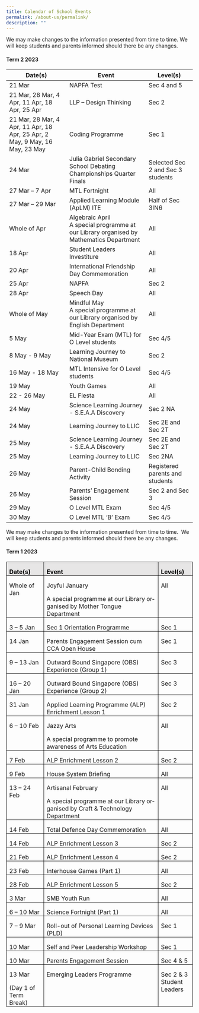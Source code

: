 ```yaml
---
title: Calendar of School Events
permalink: /about-us/permalink/
description: ""
---
```

We may make changes to the information presented from time to time. We will keep students and parents informed should there be any changes.

#### **Term 2 2023**

| Date(s) | Event | Level(s) |
| -------- | -------- | -------- |
| 21 Mar     | NAPFA Test     | Sec 4 and 5     |
| 21 Mar, 28 Mar, 4 Apr, 11 Apr, 18 Apr, 25 Apr | LLP – Design Thinking  | Sec 2 |
| 21 Mar, 28 Mar, 4 Apr, 11 Apr, 18 Apr, 25 Apr, 2 May, 9 May, 16 May, 23 May | Coding Programme| Sec 1 |
| 24 Mar     | Julia Gabriel Secondary School Debating Championships Quarter Finals  | Selected Sec 2 and Sec 3 students    |
| 27 Mar – 7 Apr    | MTL Fortnight     | All     |
| 27 Mar – 29 Mar    | Applied Learning Module (ApLM) ITE     | Half of Sec 3IN6    |
| Whole of Apr   | Algebraic April <br>A special programme at our Library organised by Mathematics Department     | All     |
| 18 Apr    | Student Leaders Investiture   | All     |
| 20 Apr    | International Friendship Day Commemoration   | All     |
| 25 Apr    | NAPFA   | Sec 2  |
| 28 Apr    | Speech Day  | All  |
| Whole of May    | Mindful May <br> A special programme at our Library organised by English Department    | All     |
| 5 May   | Mid-Year Exam (MTL) for O Level students   | Sec 4/5  |
| 8 May - 9 May    | Learning Journey to National Museum | Sec 2 |
| 16 May - 18 May    | MTL Intensive for O Level students   | Sec 4/5  |
| 19 May    | Youth Games  | All |
| 22 - 26 May    | EL Fiesta | All |
| 24 May    | Science Learning Journey - S.E.A.A Discovery  | Sec 2 NA |
|24 May    | Learning Journey to LLIC  | Sec 2E and Sec 2T |
| 25 May    | Science Learning Journey - S.E.A.A Discovery   | Sec 2E and Sec 2T |
|25 May    | Learning Journey to LLIC  | Sec 2NA |
|26 May    | Parent-Child Bonding Activity  | Registered parents and students |
|26 May    | Parents’ Engagement Session   | Sec 2 and Sec 3 |
|29 May    | O Level MTL Exam  | Sec 4/5
|30 May    | O Level MTL ‘B’ Exam  | Sec 4/5 |

We may make changes to the information presented from time to time.&nbsp; We will keep students and parents informed should there be any changes.
#### **Term 1 2023**
<table style="border-collapse:collapse;border:none;mso-border-alt:solid windowtext .5pt;
 mso-yfti-tbllook:1184;mso-padding-alt:0cm 5.4pt 0cm 5.4pt" cellpadding="0" cellspacing="0" border="1" class="MsoTableGrid"><tbody><tr style="mso-yfti-irow:0;mso-yfti-firstrow:yes"><td style="width:80.75pt;border:solid windowtext 1.0pt;
  mso-border-alt:solid windowtext .5pt;background:#E7E6E6;mso-background-themecolor:
  background2;padding:0cm 5.4pt 0cm 5.4pt" valign="top" width="108"><p style="margin-bottom:0cm;line-height:normal" class="MsoNormal"><b><span style="font-size:12.0pt;color:black;mso-color-alt:windowtext;
  mso-ansi-language:EN-SG" lang="EN-SG">Date(s)</span></b><b><span style="font-size:12.0pt;mso-ansi-language:EN-SG" lang="EN-SG"></span></b></p></td><td style="width:319.5pt;border:solid windowtext 1.0pt;
  border-left:none;mso-border-left-alt:solid windowtext .5pt;mso-border-alt:
  solid windowtext .5pt;background:#E7E6E6;mso-background-themecolor:background2;
  padding:0cm 5.4pt 0cm 5.4pt" valign="top" width="426"><p style="margin-bottom:0cm;line-height:normal" class="MsoNormal"><b><span style="font-size:12.0pt;color:black;mso-color-alt:windowtext;
  mso-ansi-language:EN-SG" lang="EN-SG">Event</span></b><b><span style="font-size:12.0pt;mso-ansi-language:EN-SG" lang="EN-SG"></span></b></p></td><td style="width:67.25pt;border:solid windowtext 1.0pt;
  border-left:none;mso-border-left-alt:solid windowtext .5pt;mso-border-alt:
  solid windowtext .5pt;background:#E7E6E6;mso-background-themecolor:background2;
  padding:0cm 5.4pt 0cm 5.4pt" valign="top" width="90"><p style="margin-bottom:0cm;line-height:normal" class="MsoNormal"><b><span style="font-size:12.0pt;color:black;mso-color-alt:windowtext;
  mso-ansi-language:EN-SG" lang="EN-SG">Level(s)</span></b><b><span style="font-size:12.0pt;mso-ansi-language:EN-SG" lang="EN-SG"></span></b></p></td></tr><tr style="mso-yfti-irow:1"><td style="width:80.75pt;border:solid windowtext 1.0pt;
  border-top:none;mso-border-top-alt:solid windowtext .5pt;mso-border-alt:solid windowtext .5pt;
  padding:0cm 5.4pt 0cm 5.4pt" valign="top" width="108"><p style="margin-bottom:0cm;line-height:normal" class="MsoNormal"><span style="font-size:12.0pt;mso-ansi-language:EN-SG" lang="EN-SG">Whole of Jan</span></p></td><td style="width:319.5pt;border-top:none;border-left:
  none;border-bottom:solid windowtext 1.0pt;border-right:solid windowtext 1.0pt;
  mso-border-top-alt:solid windowtext .5pt;mso-border-left-alt:solid windowtext .5pt;
  mso-border-alt:solid windowtext .5pt;padding:0cm 5.4pt 0cm 5.4pt" valign="top" width="426"><p style="margin-bottom:0cm;line-height:normal" class="MsoNormal"><span style="font-size:12.0pt;mso-ansi-language:EN-SG" lang="EN-SG">Joyful January<span style="mso-spacerun:yes">&nbsp;</span></span></p><p style="margin-bottom:0cm;line-height:normal" class="MsoNormal"><span style="font-size:12.0pt;mso-ansi-language:EN-SG" lang="EN-SG">A special programme at our Library organised by Mother Tongue Department</span></p></td><td style="width:67.25pt;border-top:none;border-left:
  none;border-bottom:solid windowtext 1.0pt;border-right:solid windowtext 1.0pt;
  mso-border-top-alt:solid windowtext .5pt;mso-border-left-alt:solid windowtext .5pt;
  mso-border-alt:solid windowtext .5pt;padding:0cm 5.4pt 0cm 5.4pt" valign="top" width="90"><p style="margin-bottom:0cm;line-height:normal" class="MsoNormal"><span style="font-size:12.0pt;mso-ansi-language:EN-SG" lang="EN-SG">All</span></p></td></tr><tr style="mso-yfti-irow:2"><td style="width:80.75pt;border:solid windowtext 1.0pt;
  border-top:none;mso-border-top-alt:solid windowtext .5pt;mso-border-alt:solid windowtext .5pt;
  padding:0cm 5.4pt 0cm 5.4pt" valign="top" width="108"><p style="margin-bottom:0cm;line-height:normal" class="MsoNormal"><span style="font-size:12.0pt;mso-ansi-language:EN-SG" lang="EN-SG">3 – 5 Jan</span></p></td><td style="width:319.5pt;border-top:none;border-left:
  none;border-bottom:solid windowtext 1.0pt;border-right:solid windowtext 1.0pt;
  mso-border-top-alt:solid windowtext .5pt;mso-border-left-alt:solid windowtext .5pt;
  mso-border-alt:solid windowtext .5pt;padding:0cm 5.4pt 0cm 5.4pt" valign="top" width="426"><p style="margin-bottom:0cm;line-height:normal" class="MsoNormal"><span style="font-size:12.0pt;mso-ansi-language:EN-SG" lang="EN-SG">Sec 1 Orientation Programme</span></p></td><td style="width:67.25pt;border-top:none;border-left:
  none;border-bottom:solid windowtext 1.0pt;border-right:solid windowtext 1.0pt;
  mso-border-top-alt:solid windowtext .5pt;mso-border-left-alt:solid windowtext .5pt;
  mso-border-alt:solid windowtext .5pt;padding:0cm 5.4pt 0cm 5.4pt" valign="top" width="90"><p style="margin-bottom:0cm;line-height:normal" class="MsoNormal"><span style="font-size:12.0pt;mso-ansi-language:EN-SG" lang="EN-SG">Sec 1</span></p></td></tr><tr style="mso-yfti-irow:3"><td style="width:80.75pt;border:solid windowtext 1.0pt;
  border-top:none;mso-border-top-alt:solid windowtext .5pt;mso-border-alt:solid windowtext .5pt;
  padding:0cm 5.4pt 0cm 5.4pt" valign="top" width="108"><p style="margin-bottom:0cm;line-height:normal" class="MsoNormal"><span style="font-size:12.0pt;mso-ansi-language:EN-SG" lang="EN-SG">14 Jan</span></p></td><td style="width:319.5pt;border-top:none;border-left:
  none;border-bottom:solid windowtext 1.0pt;border-right:solid windowtext 1.0pt;
  mso-border-top-alt:solid windowtext .5pt;mso-border-left-alt:solid windowtext .5pt;
  mso-border-alt:solid windowtext .5pt;padding:0cm 5.4pt 0cm 5.4pt" valign="top" width="426"><p style="margin-bottom:0cm;line-height:normal" class="MsoNormal"><span style="font-size:12.0pt;mso-ansi-language:EN-SG" lang="EN-SG">Parents Engagement Session cum CCA Open House</span></p></td><td style="width:67.25pt;border-top:none;border-left:
  none;border-bottom:solid windowtext 1.0pt;border-right:solid windowtext 1.0pt;
  mso-border-top-alt:solid windowtext .5pt;mso-border-left-alt:solid windowtext .5pt;
  mso-border-alt:solid windowtext .5pt;padding:0cm 5.4pt 0cm 5.4pt" valign="top" width="90"><p style="margin-bottom:0cm;line-height:normal" class="MsoNormal"><span style="font-size:12.0pt;mso-ansi-language:EN-SG" lang="EN-SG">Sec 1</span></p></td></tr><tr style="mso-yfti-irow:4"><td style="width:80.75pt;border:solid windowtext 1.0pt;
  border-top:none;mso-border-top-alt:solid windowtext .5pt;mso-border-alt:solid windowtext .5pt;
  padding:0cm 5.4pt 0cm 5.4pt" valign="top" width="108"><p style="margin-bottom:0cm;line-height:normal" class="MsoNormal"><span style="font-size:12.0pt;mso-ansi-language:EN-SG" lang="EN-SG">9 – 13 Jan</span></p></td><td style="width:319.5pt;border-top:none;border-left:
  none;border-bottom:solid windowtext 1.0pt;border-right:solid windowtext 1.0pt;
  mso-border-top-alt:solid windowtext .5pt;mso-border-left-alt:solid windowtext .5pt;
  mso-border-alt:solid windowtext .5pt;padding:0cm 5.4pt 0cm 5.4pt" valign="top" width="426"><p style="margin-bottom:0cm;line-height:normal" class="MsoNormal"><span style="font-size:12.0pt;mso-ansi-language:EN-SG" lang="EN-SG">Outward Bound Singapore (OBS) Experience (Group 1)</span></p></td><td style="width:67.25pt;border-top:none;border-left:
  none;border-bottom:solid windowtext 1.0pt;border-right:solid windowtext 1.0pt;
  mso-border-top-alt:solid windowtext .5pt;mso-border-left-alt:solid windowtext .5pt;
  mso-border-alt:solid windowtext .5pt;padding:0cm 5.4pt 0cm 5.4pt" valign="top" width="90"><p style="margin-bottom:0cm;line-height:normal" class="MsoNormal"><span style="font-size:12.0pt;mso-ansi-language:EN-SG" lang="EN-SG">Sec 3</span></p></td></tr><tr style="mso-yfti-irow:5"><td style="width:80.75pt;border:solid windowtext 1.0pt;
  border-top:none;mso-border-top-alt:solid windowtext .5pt;mso-border-alt:solid windowtext .5pt;
  padding:0cm 5.4pt 0cm 5.4pt" valign="top" width="108"><p style="margin-bottom:0cm;line-height:normal" class="MsoNormal"><span style="font-size:12.0pt;mso-ansi-language:EN-SG" lang="EN-SG">16 – 20 Jan</span></p></td><td style="width:319.5pt;border-top:none;border-left:
  none;border-bottom:solid windowtext 1.0pt;border-right:solid windowtext 1.0pt;
  mso-border-top-alt:solid windowtext .5pt;mso-border-left-alt:solid windowtext .5pt;
  mso-border-alt:solid windowtext .5pt;padding:0cm 5.4pt 0cm 5.4pt" valign="top" width="426"><p style="margin-bottom:0cm;line-height:normal" class="MsoNormal"><span style="font-size:12.0pt;mso-ansi-language:EN-SG" lang="EN-SG">Outward Bound Singapore (OBS) Experience (Group 2)</span></p></td><td style="width:67.25pt;border-top:none;border-left:
  none;border-bottom:solid windowtext 1.0pt;border-right:solid windowtext 1.0pt;
  mso-border-top-alt:solid windowtext .5pt;mso-border-left-alt:solid windowtext .5pt;
  mso-border-alt:solid windowtext .5pt;padding:0cm 5.4pt 0cm 5.4pt" valign="top" width="90"><p style="margin-bottom:0cm;line-height:normal" class="MsoNormal"><span style="font-size:12.0pt;mso-ansi-language:EN-SG" lang="EN-SG">Sec 3</span></p></td></tr><tr style="mso-yfti-irow:6"><td style="width:80.75pt;border:solid windowtext 1.0pt;
  border-top:none;mso-border-top-alt:solid windowtext .5pt;mso-border-alt:solid windowtext .5pt;
  padding:0cm 5.4pt 0cm 5.4pt" valign="top" width="108"><p style="margin-bottom:0cm;line-height:normal" class="MsoNormal"><span style="font-size:12.0pt;mso-ansi-language:EN-SG" lang="EN-SG">31 Jan</span></p></td><td style="width:319.5pt;border-top:none;border-left:
  none;border-bottom:solid windowtext 1.0pt;border-right:solid windowtext 1.0pt;
  mso-border-top-alt:solid windowtext .5pt;mso-border-left-alt:solid windowtext .5pt;
  mso-border-alt:solid windowtext .5pt;padding:0cm 5.4pt 0cm 5.4pt" valign="top" width="426"><p style="margin-bottom:0cm;line-height:normal" class="MsoNormal"><span style="font-size:12.0pt;mso-ansi-language:EN-SG" lang="EN-SG">Applied Learning Programme (ALP) Enrichment Lesson 1</span></p></td><td style="width:67.25pt;border-top:none;border-left:
  none;border-bottom:solid windowtext 1.0pt;border-right:solid windowtext 1.0pt;
  mso-border-top-alt:solid windowtext .5pt;mso-border-left-alt:solid windowtext .5pt;
  mso-border-alt:solid windowtext .5pt;padding:0cm 5.4pt 0cm 5.4pt" valign="top" width="90"><p style="margin-bottom:0cm;line-height:normal" class="MsoNormal"><span style="font-size:12.0pt;mso-ansi-language:EN-SG" lang="EN-SG">Sec 2</span></p></td></tr><tr style="mso-yfti-irow:7"><td style="width:80.75pt;border:solid windowtext 1.0pt;
  border-top:none;mso-border-top-alt:solid windowtext .5pt;mso-border-alt:solid windowtext .5pt;
  padding:0cm 5.4pt 0cm 5.4pt" valign="top" width="108"><p style="margin-bottom:0cm;line-height:normal" class="MsoNormal"><span style="font-size:12.0pt;mso-ansi-language:EN-SG" lang="EN-SG">6 – 10 Feb</span></p></td><td style="width:319.5pt;border-top:none;border-left:
  none;border-bottom:solid windowtext 1.0pt;border-right:solid windowtext 1.0pt;
  mso-border-top-alt:solid windowtext .5pt;mso-border-left-alt:solid windowtext .5pt;
  mso-border-alt:solid windowtext .5pt;padding:0cm 5.4pt 0cm 5.4pt" valign="top" width="426"><p style="margin-bottom:0cm;line-height:normal" class="MsoNormal"><span style="font-size:12.0pt;mso-ansi-language:EN-SG" lang="EN-SG">Jazzy Arts</span></p><p style="margin-bottom:0cm;line-height:normal" class="MsoNormal"><span style="font-size:12.0pt;mso-ansi-language:EN-SG" lang="EN-SG">A special programme to promote awareness of Arts Education</span></p></td><td style="width:67.25pt;border-top:none;border-left:
  none;border-bottom:solid windowtext 1.0pt;border-right:solid windowtext 1.0pt;
  mso-border-top-alt:solid windowtext .5pt;mso-border-left-alt:solid windowtext .5pt;
  mso-border-alt:solid windowtext .5pt;padding:0cm 5.4pt 0cm 5.4pt" valign="top" width="90"><p style="margin-bottom:0cm;line-height:normal" class="MsoNormal"><span style="font-size:12.0pt;mso-ansi-language:EN-SG" lang="EN-SG">All</span></p></td></tr><tr style="mso-yfti-irow:8"><td style="width:80.75pt;border:solid windowtext 1.0pt;
  border-top:none;mso-border-top-alt:solid windowtext .5pt;mso-border-alt:solid windowtext .5pt;
  padding:0cm 5.4pt 0cm 5.4pt" valign="top" width="108"><p style="margin-bottom:0cm;line-height:normal" class="MsoNormal"><span style="font-size:12.0pt;mso-ansi-language:EN-SG" lang="EN-SG">7 Feb</span></p></td><td style="width:319.5pt;border-top:none;border-left:
  none;border-bottom:solid windowtext 1.0pt;border-right:solid windowtext 1.0pt;
  mso-border-top-alt:solid windowtext .5pt;mso-border-left-alt:solid windowtext .5pt;
  mso-border-alt:solid windowtext .5pt;padding:0cm 5.4pt 0cm 5.4pt" valign="top" width="426"><p style="margin-bottom:0cm;line-height:normal" class="MsoNormal"><span style="font-size:12.0pt;mso-ansi-language:EN-SG" lang="EN-SG">ALP Enrichment Lesson 2</span></p></td><td style="width:67.25pt;border-top:none;border-left:
  none;border-bottom:solid windowtext 1.0pt;border-right:solid windowtext 1.0pt;
  mso-border-top-alt:solid windowtext .5pt;mso-border-left-alt:solid windowtext .5pt;
  mso-border-alt:solid windowtext .5pt;padding:0cm 5.4pt 0cm 5.4pt" valign="top" width="90"><p style="margin-bottom:0cm;line-height:normal" class="MsoNormal"><span style="font-size:12.0pt;mso-ansi-language:EN-SG" lang="EN-SG">Sec 2</span></p></td></tr><tr style="mso-yfti-irow:9"><td style="width:80.75pt;border:solid windowtext 1.0pt;
  border-top:none;mso-border-top-alt:solid windowtext .5pt;mso-border-alt:solid windowtext .5pt;
  padding:0cm 5.4pt 0cm 5.4pt" valign="top" width="108"><p style="margin-bottom:0cm;line-height:normal" class="MsoNormal"><span style="font-size:12.0pt;mso-ansi-language:EN-SG" lang="EN-SG">9 Feb</span></p></td><td style="width:319.5pt;border-top:none;border-left:
  none;border-bottom:solid windowtext 1.0pt;border-right:solid windowtext 1.0pt;
  mso-border-top-alt:solid windowtext .5pt;mso-border-left-alt:solid windowtext .5pt;
  mso-border-alt:solid windowtext .5pt;padding:0cm 5.4pt 0cm 5.4pt" valign="top" width="426"><p style="margin-bottom:0cm;line-height:normal" class="MsoNormal"><span style="font-size:12.0pt;mso-ansi-language:EN-SG" lang="EN-SG">House System Briefing</span></p></td><td style="width:67.25pt;border-top:none;border-left:
  none;border-bottom:solid windowtext 1.0pt;border-right:solid windowtext 1.0pt;
  mso-border-top-alt:solid windowtext .5pt;mso-border-left-alt:solid windowtext .5pt;
  mso-border-alt:solid windowtext .5pt;padding:0cm 5.4pt 0cm 5.4pt" valign="top" width="90"><p style="margin-bottom:0cm;line-height:normal" class="MsoNormal"><span style="font-size:12.0pt;mso-ansi-language:EN-SG" lang="EN-SG">All</span></p></td></tr><tr style="mso-yfti-irow:10"><td style="width:80.75pt;border:solid windowtext 1.0pt;
  border-top:none;mso-border-top-alt:solid windowtext .5pt;mso-border-alt:solid windowtext .5pt;
  padding:0cm 5.4pt 0cm 5.4pt" valign="top" width="108"><p style="margin-bottom:0cm;line-height:normal" class="MsoNormal"><span style="font-size:12.0pt;mso-ansi-language:EN-SG" lang="EN-SG">13 – 24 Feb</span></p></td><td style="width:319.5pt;border-top:none;border-left:
  none;border-bottom:solid windowtext 1.0pt;border-right:solid windowtext 1.0pt;
  mso-border-top-alt:solid windowtext .5pt;mso-border-left-alt:solid windowtext .5pt;
  mso-border-alt:solid windowtext .5pt;padding:0cm 5.4pt 0cm 5.4pt" valign="top" width="426"><p style="margin-bottom:0cm;line-height:normal" class="MsoNormal"><span style="font-size:12.0pt;mso-ansi-language:EN-SG" lang="EN-SG">Artisanal February</span></p><p style="margin-bottom:0cm;line-height:normal" class="MsoNormal"><span style="font-size:12.0pt;mso-ansi-language:EN-SG" lang="EN-SG">A special programme at our Library organised by Craft &amp; Technology Department</span></p></td><td style="width:67.25pt;border-top:none;border-left:
  none;border-bottom:solid windowtext 1.0pt;border-right:solid windowtext 1.0pt;
  mso-border-top-alt:solid windowtext .5pt;mso-border-left-alt:solid windowtext .5pt;
  mso-border-alt:solid windowtext .5pt;padding:0cm 5.4pt 0cm 5.4pt" valign="top" width="90"><p style="margin-bottom:0cm;line-height:normal" class="MsoNormal"><span style="font-size:12.0pt;mso-ansi-language:EN-SG" lang="EN-SG">All</span></p></td></tr><tr style="mso-yfti-irow:11"><td style="width:80.75pt;border:solid windowtext 1.0pt;
  border-top:none;mso-border-top-alt:solid windowtext .5pt;mso-border-alt:solid windowtext .5pt;
  padding:0cm 5.4pt 0cm 5.4pt" valign="top" width="108"><p style="margin-bottom:0cm;line-height:normal" class="MsoNormal"><span style="font-size:12.0pt;mso-ansi-language:EN-SG" lang="EN-SG">14 Feb</span></p></td><td style="width:319.5pt;border-top:none;border-left:
  none;border-bottom:solid windowtext 1.0pt;border-right:solid windowtext 1.0pt;
  mso-border-top-alt:solid windowtext .5pt;mso-border-left-alt:solid windowtext .5pt;
  mso-border-alt:solid windowtext .5pt;padding:0cm 5.4pt 0cm 5.4pt" valign="top" width="426"><p style="margin-bottom:0cm;line-height:normal" class="MsoNormal"><span style="font-size:12.0pt;mso-ansi-language:EN-SG" lang="EN-SG">Total Defence Day Commemoration</span></p></td><td style="width:67.25pt;border-top:none;border-left:
  none;border-bottom:solid windowtext 1.0pt;border-right:solid windowtext 1.0pt;
  mso-border-top-alt:solid windowtext .5pt;mso-border-left-alt:solid windowtext .5pt;
  mso-border-alt:solid windowtext .5pt;padding:0cm 5.4pt 0cm 5.4pt" valign="top" width="90"><p style="margin-bottom:0cm;line-height:normal" class="MsoNormal"><span style="font-size:12.0pt;mso-ansi-language:EN-SG" lang="EN-SG">All</span></p></td></tr><tr style="mso-yfti-irow:12"><td style="width:80.75pt;border:solid windowtext 1.0pt;
  border-top:none;mso-border-top-alt:solid windowtext .5pt;mso-border-alt:solid windowtext .5pt;
  padding:0cm 5.4pt 0cm 5.4pt" valign="top" width="108"><p style="margin-bottom:0cm;line-height:normal" class="MsoNormal"><span style="font-size:12.0pt;mso-ansi-language:EN-SG" lang="EN-SG">14 Feb</span></p></td><td style="width:319.5pt;border-top:none;border-left:
  none;border-bottom:solid windowtext 1.0pt;border-right:solid windowtext 1.0pt;
  mso-border-top-alt:solid windowtext .5pt;mso-border-left-alt:solid windowtext .5pt;
  mso-border-alt:solid windowtext .5pt;padding:0cm 5.4pt 0cm 5.4pt" valign="top" width="426"><p style="margin-bottom:0cm;line-height:normal" class="MsoNormal"><span style="font-size:12.0pt;mso-ansi-language:EN-SG" lang="EN-SG">ALP Enrichment Lesson 3</span></p></td><td style="width:67.25pt;border-top:none;border-left:
  none;border-bottom:solid windowtext 1.0pt;border-right:solid windowtext 1.0pt;
  mso-border-top-alt:solid windowtext .5pt;mso-border-left-alt:solid windowtext .5pt;
  mso-border-alt:solid windowtext .5pt;padding:0cm 5.4pt 0cm 5.4pt" valign="top" width="90"><p style="margin-bottom:0cm;line-height:normal" class="MsoNormal"><span style="font-size:12.0pt;mso-ansi-language:EN-SG" lang="EN-SG">Sec 2</span></p></td></tr><tr style="mso-yfti-irow:13"><td style="width:80.75pt;border:solid windowtext 1.0pt;
  border-top:none;mso-border-top-alt:solid windowtext .5pt;mso-border-alt:solid windowtext .5pt;
  padding:0cm 5.4pt 0cm 5.4pt" valign="top" width="108"><p style="margin-bottom:0cm;line-height:normal" class="MsoNormal"><span style="font-size:12.0pt;mso-ansi-language:EN-SG" lang="EN-SG">21 Feb</span></p></td><td style="width:319.5pt;border-top:none;border-left:
  none;border-bottom:solid windowtext 1.0pt;border-right:solid windowtext 1.0pt;
  mso-border-top-alt:solid windowtext .5pt;mso-border-left-alt:solid windowtext .5pt;
  mso-border-alt:solid windowtext .5pt;padding:0cm 5.4pt 0cm 5.4pt" valign="top" width="426"><p style="margin-bottom:0cm;line-height:normal" class="MsoNormal"><span style="font-size:12.0pt;mso-ansi-language:EN-SG" lang="EN-SG">ALP Enrichment Lesson 4</span></p></td><td style="width:67.25pt;border-top:none;border-left:
  none;border-bottom:solid windowtext 1.0pt;border-right:solid windowtext 1.0pt;
  mso-border-top-alt:solid windowtext .5pt;mso-border-left-alt:solid windowtext .5pt;
  mso-border-alt:solid windowtext .5pt;padding:0cm 5.4pt 0cm 5.4pt" valign="top" width="90"><p style="margin-bottom:0cm;line-height:normal" class="MsoNormal"><span style="font-size:12.0pt;mso-ansi-language:EN-SG" lang="EN-SG">Sec 2</span></p></td></tr><tr style="mso-yfti-irow:14"><td style="width:80.75pt;border:solid windowtext 1.0pt;
  border-top:none;mso-border-top-alt:solid windowtext .5pt;mso-border-alt:solid windowtext .5pt;
  padding:0cm 5.4pt 0cm 5.4pt" valign="top" width="108"><p style="margin-bottom:0cm;line-height:normal" class="MsoNormal"><span style="font-size:12.0pt;mso-ansi-language:EN-SG" lang="EN-SG">23 Feb</span></p></td><td style="width:319.5pt;border-top:none;border-left:
  none;border-bottom:solid windowtext 1.0pt;border-right:solid windowtext 1.0pt;
  mso-border-top-alt:solid windowtext .5pt;mso-border-left-alt:solid windowtext .5pt;
  mso-border-alt:solid windowtext .5pt;padding:0cm 5.4pt 0cm 5.4pt" valign="top" width="426"><p style="margin-bottom:0cm;line-height:normal" class="MsoNormal"><span style="font-size:12.0pt;mso-ansi-language:EN-SG" lang="EN-SG">Interhouse Games (Part 1)</span></p></td><td style="width:67.25pt;border-top:none;border-left:
  none;border-bottom:solid windowtext 1.0pt;border-right:solid windowtext 1.0pt;
  mso-border-top-alt:solid windowtext .5pt;mso-border-left-alt:solid windowtext .5pt;
  mso-border-alt:solid windowtext .5pt;padding:0cm 5.4pt 0cm 5.4pt" valign="top" width="90"><p style="margin-bottom:0cm;line-height:normal" class="MsoNormal"><span style="font-size:12.0pt;mso-ansi-language:EN-SG" lang="EN-SG">All</span></p></td></tr><tr style="mso-yfti-irow:15"><td style="width:80.75pt;border:solid windowtext 1.0pt;
  border-top:none;mso-border-top-alt:solid windowtext .5pt;mso-border-alt:solid windowtext .5pt;
  padding:0cm 5.4pt 0cm 5.4pt" valign="top" width="108"><p style="margin-bottom:0cm;line-height:normal" class="MsoNormal"><span style="font-size:12.0pt;mso-ansi-language:EN-SG" lang="EN-SG">28 Feb</span></p></td><td style="width:319.5pt;border-top:none;border-left:
  none;border-bottom:solid windowtext 1.0pt;border-right:solid windowtext 1.0pt;
  mso-border-top-alt:solid windowtext .5pt;mso-border-left-alt:solid windowtext .5pt;
  mso-border-alt:solid windowtext .5pt;padding:0cm 5.4pt 0cm 5.4pt" valign="top" width="426"><p style="margin-bottom:0cm;line-height:normal" class="MsoNormal"><span style="font-size:12.0pt;mso-ansi-language:EN-SG" lang="EN-SG">ALP Enrichment Lesson 5</span></p></td><td style="width:67.25pt;border-top:none;border-left:
  none;border-bottom:solid windowtext 1.0pt;border-right:solid windowtext 1.0pt;
  mso-border-top-alt:solid windowtext .5pt;mso-border-left-alt:solid windowtext .5pt;
  mso-border-alt:solid windowtext .5pt;padding:0cm 5.4pt 0cm 5.4pt" valign="top" width="90"><p style="margin-bottom:0cm;line-height:normal" class="MsoNormal"><span style="font-size:12.0pt;mso-ansi-language:EN-SG" lang="EN-SG">Sec 2</span></p></td></tr><tr style="mso-yfti-irow:16"><td style="width:80.75pt;border:solid windowtext 1.0pt;
  border-top:none;mso-border-top-alt:solid windowtext .5pt;mso-border-alt:solid windowtext .5pt;
  padding:0cm 5.4pt 0cm 5.4pt" valign="top" width="108"><p style="margin-bottom:0cm;line-height:normal" class="MsoNormal"><span style="font-size:12.0pt;mso-ansi-language:EN-SG" lang="EN-SG">3 Mar</span></p></td><td style="width:319.5pt;border-top:none;border-left:
  none;border-bottom:solid windowtext 1.0pt;border-right:solid windowtext 1.0pt;
  mso-border-top-alt:solid windowtext .5pt;mso-border-left-alt:solid windowtext .5pt;
  mso-border-alt:solid windowtext .5pt;padding:0cm 5.4pt 0cm 5.4pt" valign="top" width="426"><p style="margin-bottom:0cm;line-height:normal" class="MsoNormal"><span style="font-size:12.0pt;mso-ansi-language:EN-SG" lang="EN-SG">SMB Youth Run</span></p></td><td style="width:67.25pt;border-top:none;border-left:
  none;border-bottom:solid windowtext 1.0pt;border-right:solid windowtext 1.0pt;
  mso-border-top-alt:solid windowtext .5pt;mso-border-left-alt:solid windowtext .5pt;
  mso-border-alt:solid windowtext .5pt;padding:0cm 5.4pt 0cm 5.4pt" valign="top" width="90"><p style="margin-bottom:0cm;line-height:normal" class="MsoNormal"><span style="font-size:12.0pt;mso-ansi-language:EN-SG" lang="EN-SG">All</span></p></td></tr><tr style="mso-yfti-irow:17"><td style="width:80.75pt;border:solid windowtext 1.0pt;
  border-top:none;mso-border-top-alt:solid windowtext .5pt;mso-border-alt:solid windowtext .5pt;
  padding:0cm 5.4pt 0cm 5.4pt" valign="top" width="108"><p style="margin-bottom:0cm;line-height:normal" class="MsoNormal"><span style="font-size:12.0pt;mso-ansi-language:EN-SG" lang="EN-SG">6 – 10 Mar</span></p></td><td style="width:319.5pt;border-top:none;border-left:
  none;border-bottom:solid windowtext 1.0pt;border-right:solid windowtext 1.0pt;
  mso-border-top-alt:solid windowtext .5pt;mso-border-left-alt:solid windowtext .5pt;
  mso-border-alt:solid windowtext .5pt;padding:0cm 5.4pt 0cm 5.4pt" valign="top" width="426"><p style="margin-bottom:0cm;line-height:normal" class="MsoNormal"><span style="font-size:12.0pt;mso-ansi-language:EN-SG" lang="EN-SG">Science Fortnight (Part 1)</span></p></td><td style="width:67.25pt;border-top:none;border-left:
  none;border-bottom:solid windowtext 1.0pt;border-right:solid windowtext 1.0pt;
  mso-border-top-alt:solid windowtext .5pt;mso-border-left-alt:solid windowtext .5pt;
  mso-border-alt:solid windowtext .5pt;padding:0cm 5.4pt 0cm 5.4pt" valign="top" width="90"><p style="margin-bottom:0cm;line-height:normal" class="MsoNormal"><span style="font-size:12.0pt;mso-ansi-language:EN-SG" lang="EN-SG">All</span></p></td></tr><tr style="mso-yfti-irow:18"><td style="width:80.75pt;border:solid windowtext 1.0pt;
  border-top:none;mso-border-top-alt:solid windowtext .5pt;mso-border-alt:solid windowtext .5pt;
  padding:0cm 5.4pt 0cm 5.4pt" valign="top" width="108"><p style="margin-bottom:0cm;line-height:normal" class="MsoNormal"><span style="font-size:12.0pt;mso-ansi-language:EN-SG" lang="EN-SG">7 – 9 Mar</span></p></td><td style="width:319.5pt;border-top:none;border-left:
  none;border-bottom:solid windowtext 1.0pt;border-right:solid windowtext 1.0pt;
  mso-border-top-alt:solid windowtext .5pt;mso-border-left-alt:solid windowtext .5pt;
  mso-border-alt:solid windowtext .5pt;padding:0cm 5.4pt 0cm 5.4pt" valign="top" width="426"><p style="margin-bottom:0cm;line-height:normal" class="MsoNormal"><span style="font-size:12.0pt;mso-ansi-language:EN-SG" lang="EN-SG">Roll-out of Personal Learning Devices (PLD)</span></p></td><td style="width:67.25pt;border-top:none;border-left:
  none;border-bottom:solid windowtext 1.0pt;border-right:solid windowtext 1.0pt;
  mso-border-top-alt:solid windowtext .5pt;mso-border-left-alt:solid windowtext .5pt;
  mso-border-alt:solid windowtext .5pt;padding:0cm 5.4pt 0cm 5.4pt" valign="top" width="90"><p style="margin-bottom:0cm;line-height:normal" class="MsoNormal"><span style="font-size:12.0pt;mso-ansi-language:EN-SG" lang="EN-SG">Sec 1</span></p></td></tr><tr style="mso-yfti-irow:19"><td style="width:80.75pt;border:solid windowtext 1.0pt;
  border-top:none;mso-border-top-alt:solid windowtext .5pt;mso-border-alt:solid windowtext .5pt;
  padding:0cm 5.4pt 0cm 5.4pt" valign="top" width="108"><p style="margin-bottom:0cm;line-height:normal" class="MsoNormal"><span style="font-size:12.0pt;mso-ansi-language:EN-SG" lang="EN-SG">10 Mar</span></p></td><td style="width:319.5pt;border-top:none;border-left:
  none;border-bottom:solid windowtext 1.0pt;border-right:solid windowtext 1.0pt;
  mso-border-top-alt:solid windowtext .5pt;mso-border-left-alt:solid windowtext .5pt;
  mso-border-alt:solid windowtext .5pt;padding:0cm 5.4pt 0cm 5.4pt" valign="top" width="426"><p style="margin-bottom:0cm;line-height:normal" class="MsoNormal"><span style="font-size:12.0pt;mso-ansi-language:EN-SG" lang="EN-SG">Self and Peer Leadership Workshop</span></p></td><td style="width:67.25pt;border-top:none;border-left:
  none;border-bottom:solid windowtext 1.0pt;border-right:solid windowtext 1.0pt;
  mso-border-top-alt:solid windowtext .5pt;mso-border-left-alt:solid windowtext .5pt;
  mso-border-alt:solid windowtext .5pt;padding:0cm 5.4pt 0cm 5.4pt" valign="top" width="90"><p style="margin-bottom:0cm;line-height:normal" class="MsoNormal"><span style="font-size:12.0pt;mso-ansi-language:EN-SG" lang="EN-SG">Sec 1</span></p></td></tr><tr style="mso-yfti-irow:20"><td style="width:80.75pt;border:solid windowtext 1.0pt;
  border-top:none;mso-border-top-alt:solid windowtext .5pt;mso-border-alt:solid windowtext .5pt;
  padding:0cm 5.4pt 0cm 5.4pt" valign="top" width="108"><p style="margin-bottom:0cm;line-height:normal" class="MsoNormal"><span style="font-size:12.0pt;mso-ansi-language:EN-SG" lang="EN-SG">10 Mar</span></p></td><td style="width:319.5pt;border-top:none;border-left:
  none;border-bottom:solid windowtext 1.0pt;border-right:solid windowtext 1.0pt;
  mso-border-top-alt:solid windowtext .5pt;mso-border-left-alt:solid windowtext .5pt;
  mso-border-alt:solid windowtext .5pt;padding:0cm 5.4pt 0cm 5.4pt" valign="top" width="426"><p style="margin-bottom:0cm;line-height:normal" class="MsoNormal"><span style="font-size:12.0pt;mso-ansi-language:EN-SG" lang="EN-SG">Parents Engagement Session</span></p></td><td style="width:67.25pt;border-top:none;border-left:
  none;border-bottom:solid windowtext 1.0pt;border-right:solid windowtext 1.0pt;
  mso-border-top-alt:solid windowtext .5pt;mso-border-left-alt:solid windowtext .5pt;
  mso-border-alt:solid windowtext .5pt;padding:0cm 5.4pt 0cm 5.4pt" valign="top" width="90"><p style="margin-bottom:0cm;line-height:normal" class="MsoNormal"><span style="font-size:12.0pt;mso-ansi-language:EN-SG" lang="EN-SG">Sec 4 &amp; 5</span></p></td></tr><tr style="mso-yfti-irow:21;mso-yfti-lastrow:yes"><td style="width:80.75pt;border:solid windowtext 1.0pt;
  border-top:none;mso-border-top-alt:solid windowtext .5pt;mso-border-alt:solid windowtext .5pt;
  padding:0cm 5.4pt 0cm 5.4pt" valign="top" width="108"><p style="margin-bottom:0cm;line-height:normal" class="MsoNormal"><span style="font-size:12.0pt;mso-ansi-language:EN-SG" lang="EN-SG">13 Mar</span></p><p style="margin-bottom:0cm;line-height:normal" class="MsoNormal"><span style="font-size:12.0pt;mso-ansi-language:EN-SG" lang="EN-SG">(Day 1 of Term Break)</span></p></td><td style="width:319.5pt;border-top:none;border-left:
  none;border-bottom:solid windowtext 1.0pt;border-right:solid windowtext 1.0pt;
  mso-border-top-alt:solid windowtext .5pt;mso-border-left-alt:solid windowtext .5pt;
  mso-border-alt:solid windowtext .5pt;padding:0cm 5.4pt 0cm 5.4pt" valign="top" width="426"><p style="margin-bottom:0cm;line-height:normal" class="MsoNormal"><span style="font-size:12.0pt;mso-ansi-language:EN-SG" lang="EN-SG">Emerging Leaders Programme</span></p></td><td style="width:67.25pt;border-top:none;border-left:
  none;border-bottom:solid windowtext 1.0pt;border-right:solid windowtext 1.0pt;
  mso-border-top-alt:solid windowtext .5pt;mso-border-left-alt:solid windowtext .5pt;
  mso-border-alt:solid windowtext .5pt;padding:0cm 5.4pt 0cm 5.4pt" valign="top" width="90"><p style="margin-bottom:0cm;line-height:normal" class="MsoNormal"><span style="font-size:12.0pt;mso-ansi-language:EN-SG" lang="EN-SG">Sec 2 &amp; 3 Student Leaders</span></p></td></tr></tbody></table>